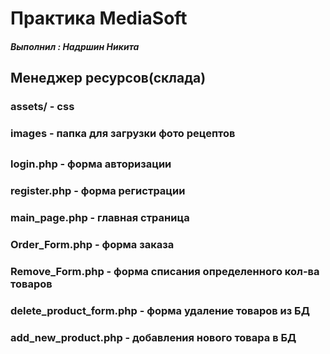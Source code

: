 # Практика MediaSoft
##### Выполнил : Надршин Никита

## Менеджер ресурсов(склада)
### assets/ - css
### images - папка для загрузки фото рецептов
## 
### login.php - форма авторизации
### register.php - форма регистрации
### main_page.php - главная страница
### Order_Form.php - форма заказа
### Remove_Form.php - форма списания определенного кол-ва товаров
### delete_product_form.php - форма удаление товаров из БД
### add_new_product.php - добавления нового товара в БД